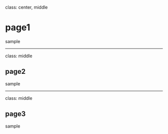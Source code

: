 class: center, middle

# page1

sample

---
class: middle

## page2

sample

---
class: middle

## page3

sample
